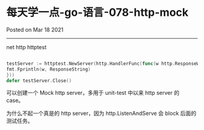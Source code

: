 # 每天学一点-go-语言-078-http-mock

Posted on Mar 18 2021

---

net
http
httptest

```go

testServer := httptest.NewServer(http.HandlerFunc(func(w http.ResponseWriter, r *http.Request) {
fmt.Fprintln(w, ResponseString)
}))
defer testServer.Close()

```

可以创建一个 Mock http server，多用于 unit-test 中以来 http server 的 case。

为什么不起一个真是的 http server，因为 http.ListenAndServe 会 block 后面的测试任务。
